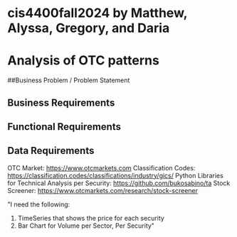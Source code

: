 # cis4400fall2024 by Matthew, Alyssa, Gregory, and Daria
# Analysis of OTC patterns

##Business Problem / Problem Statement 

## Business Requirements 

## Functional Requirements

## Data Requirements


OTC Market: https://www.otcmarkets.com
Classification Codes: https://classification.codes/classifications/industry/gics/
Python Libraries for Technical Analysis per Security: https://github.com/bukosabino/ta
Stock Screener: https://www.otcmarkets.com/research/stock-screener

"I need the following:
1. TimeSeries that shows the price for each security
2. Bar Chart for Volume per Sector, Per Security"
